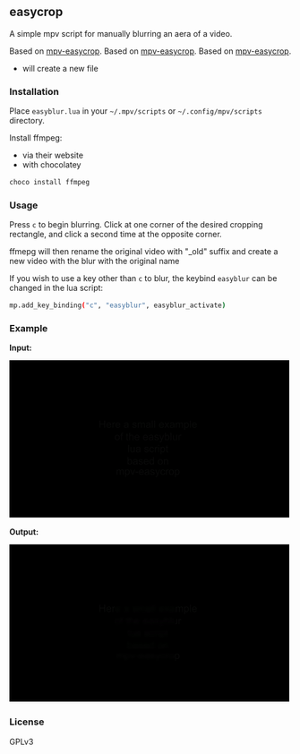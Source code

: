 ## easycrop

A simple mpv script for manually blurring an aera of a video.

Based on [mpv-easycrop](https://github.com/aidanholm/mpv-easycrop).
Based on [mpv-easycrop](https://github.com/aidanholm/mpv-easycrop).
Based on [mpv-easycrop](https://github.com/aidanholm/mpv-easycrop).

- will create a new file 

### Installation

Place `easyblur.lua` in your `~/.mpv/scripts` or `~/.config/mpv/scripts` directory.

Install ffmpeg:

- via their website
- with chocolatey

```sh
choco install ffmpeg
```

### Usage

Press `c` to begin blurring. Click at one corner of the desired cropping
rectangle, and click a second time at the opposite corner.

ffmepg will then rename the original video with "_old" suffix and create a new video with the blur with the original name

If you wish to use a key other than `c` to blur, the keybind `easyblur` can be
changed in the lua script:

```sh
mp.add_key_binding("c", "easyblur", easyblur_activate)
```

### Example 

**Input:**

![](/assets/Input_easyblur_example.gif)

**Output:**

![](/assets/Output_easyblur_example.gif)

### License

GPLv3

